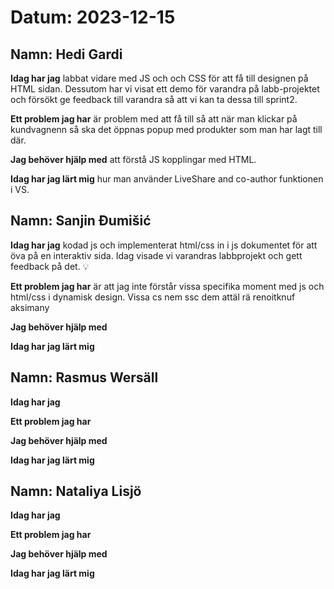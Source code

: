 # Datum: 2023-12-15

## Namn: Hedi Gardi

**Idag har jag** labbat vidare med JS och och CSS för att få till designen på HTML sidan. Dessutom har vi visat ett demo för varandra på labb-projektet och försökt ge feedback till varandra så att vi kan ta dessa till sprint2.

**Ett problem jag har** är  problem med att få till så att när man klickar på kundvagnenn så ska det öppnas popup med produkter som man har lagt till där. 

**Jag behöver hjälp med** att förstå JS kopplingar med HTML.

**Idag har jag lärt mig** hur man använder LiveShare and co-author funktionen i VS. 

## Namn: Sanjin Đumišić

**Idag har jag** kodad js och implementerat html/css in i js dokumentet för att öva på en interaktiv sida. Idag visade vi varandras labbprojekt och gett feedback på det. :bulb:

**Ett problem jag har** är att jag inte förstår vissa specifika moment med js och html/css i dynamisk design. Vissa 
cs nem ssc dem attäl rä renoitknuf aksimany

**Jag behöver hjälp med** 

**Idag har jag lärt mig** 

## Namn: Rasmus Wersäll

**Idag har jag** 

**Ett problem jag har** 

**Jag behöver hjälp med** 

**Idag har jag lärt mig** 

## Namn: Nataliya Lisjö

**Idag har jag**

**Ett problem jag har**

**Jag behöver hjälp med**

**Idag har jag lärt mig**

